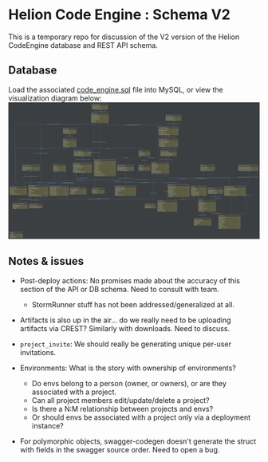 # Helion Code Engine : Schema V2
This is a temporary repo for discussion of the V2 version of the Helion CodeEngine database and REST API schema.

## Database
Load the associated [code_engine.sql](code_engine.sql) file into MySQL, or view the visualization diagram below:
![Database schema](codeengine-schema.png "Database schema")



## Notes & issues

* Post-deploy actions: No promises made about the accuracy of this section of the API or DB schema. Need to consult with team.
    * StormRunner stuff has not been addressed/generalized at all.
* Artifacts is also up in the air... do we really need to be uploading artifacts via CREST? Similarly with downloads. Need to discuss.

* `project_invite`: We should really be generating unique per-user invitations.

* Environments: What is the story with ownership of environments?
    * Do envs belong to a person (owner, or owners), or are they associated with a project.
    * Can all project members edit/update/delete a project?
    * Is there a N:M relationship between projects and envs?
    * Or should envs be associated with a project only via a deployment instance?

* For polymorphic objects, swagger-codegen doesn't generate the struct with fields in the swagger source order. Need to open a bug.
